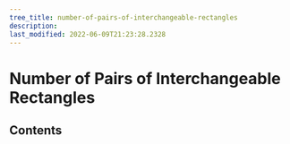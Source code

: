 ```yaml
---
tree_title: number-of-pairs-of-interchangeable-rectangles
description: 
last_modified: 2022-06-09T21:23:28.2328
---
```


# Number of Pairs of Interchangeable Rectangles

## Contents
